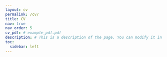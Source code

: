 ```yaml
---
layout: cv
permalink: /cv/
title: CV
nav: true
nav_order: 5
cv_pdf: # example_pdf.pdf
description: # This is a description of the page. You can modify it in 'pages/_cv.md'. You can also change or remove the top pdf download button.
toc:
  sidebar: left
---
```

